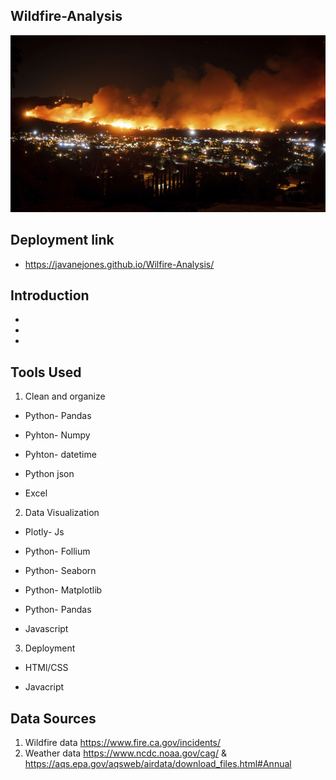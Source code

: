 ## Wildfire-Analysis

![wildfire_img](images/california.jpg)

## Deployment link 

- https://javanejones.github.io/Wilfire-Analysis/

## Introduction

*

*

*

## Tools Used

1. Clean and organize
  
  -	Python- Pandas

  -	Pyhton- Numpy

  -	Pyhton- datetime

  -	Python json

  -	Excel
  
  
2. Data Visualization

  -	Plotly- Js

  -	Python- Follium

  -	Python- Seaborn

  -	Python- Matplotlib

  -	Python- Pandas

  -	Javascript
  
  
3. Deployment

  -	HTMl/CSS

  -	Javacript


## Data Sources

1. Wildfire data https://www.fire.ca.gov/incidents/
2. Weather data https://www.ncdc.noaa.gov/cag/ & https://aqs.epa.gov/aqsweb/airdata/download_files.html#Annual
